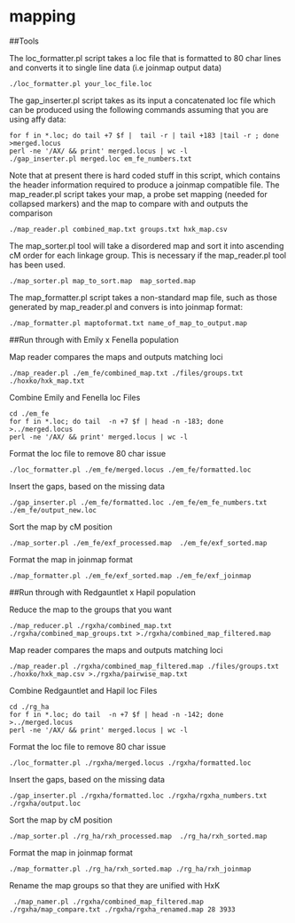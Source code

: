 # mapping

##Tools


The loc_formatter.pl script takes a loc file that is formatted to 80 char lines and converts it to single line data (i.e joinmap output data)

```
./loc_formatter.pl your_loc_file.loc
```

The gap_inserter.pl script takes as its input a concatenated loc file which can be produced using the following commands assuming that you are using affy data:

```
for f in *.loc; do tail +7 $f |  tail -r | tail +183 |tail -r ; done >merged.locus
perl -ne '/AX/ && print' merged.locus | wc -l
./gap_inserter.pl merged.loc em_fe_numbers.txt 
```

Note that at present there is hard coded stuff in this script, which contains the header information required to produce a joinmap compatible file.
The map_reader.pl script takes your map, a probe set mapping (needed for collapsed markers) and the map to compare with and outputs the comparison

```
./map_reader.pl combined_map.txt groups.txt hxk_map.csv
```

The map_sorter.pl tool will take a disordered map and sort it into ascending cM order for each linkage group. This is necessary if the map_reader.pl tool has been used.

```
./map_sorter.pl map_to_sort.map  map_sorted.map 
```

The map_formatter.pl script takes a non-standard map file, such as those generated by map_reader.pl and convers is into joinmap format:

```
./map_formatter.pl maptoformat.txt name_of_map_to_output.map
```
##Run through with Emily x Fenella population

Map reader compares the maps and outputs matching loci
```
./map_reader.pl ./em_fe/combined_map.txt ./files/groups.txt ./hoxko/hxk_map.txt
```

Combine Emily and Fenella loc Files

```
cd ./em_fe
for f in *.loc; do tail  -n +7 $f | head -n -183; done >../merged.locus
perl -ne '/AX/ && print' merged.locus | wc -l
```

Format the loc file to remove 80 char issue
```
./loc_formatter.pl ./em_fe/merged.locus ./em_fe/formatted.loc
```

Insert the gaps, based on the missing data
```
./gap_inserter.pl ./em_fe/formatted.loc ./em_fe/em_fe_numbers.txt ./em_fe/output_new.loc
```

Sort the map by cM position
```
./map_sorter.pl ./em_fe/exf_processed.map  ./em_fe/exf_sorted.map 
```

Format the map in joinmap format
```
./map_formatter.pl ./em_fe/exf_sorted.map ./em_fe/exf_joinmap
```

##Run through with Redgauntlet x Hapil population



Reduce the map to the groups that you want
```
./map_reducer.pl ./rgxha/combined_map.txt ./rgxha/combined_map_groups.txt >./rgxha/combined_map_filtered.map
```


Map reader compares the maps and outputs matching loci
```
./map_reader.pl ./rgxha/combined_map_filtered.map ./files/groups.txt ./hoxko/hxk_map.csv >./rgxha/pairwise_map.txt
```

Combine Redgauntlet and Hapil loc Files

```
cd ./rg_ha
for f in *.loc; do tail  -n +7 $f | head -n -142; done >../merged.locus
perl -ne '/AX/ && print' merged.locus | wc -l
```

Format the loc file to remove 80 char issue
```
./loc_formatter.pl ./rgxha/merged.locus ./rgxha/formatted.loc
```

Insert the gaps, based on the missing data
```
./gap_inserter.pl ./rgxha/formatted.loc ./rgxha/rgxha_numbers.txt ./rgxha/output.loc

```

Sort the map by cM position
```
./map_sorter.pl ./rg_ha/rxh_processed.map  ./rg_ha/rxh_sorted.map 
```

Format the map in joinmap format
```
./map_formatter.pl ./rg_ha/rxh_sorted.map ./rg_ha/rxh_joinmap
```

Rename the map groups so that they are unified with HxK
```
 ./map_namer.pl ./rgxha/combined_map_filtered.map ./rgxha/map_compare.txt ./rgxha/rgxha_renamed.map 28 3933
```
